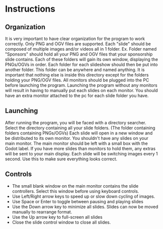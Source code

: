 # Instructions
## Organization 
It is very important to have clear organization for the program to work correctly.
Only PNG and OGV files are supported.
Each "slide" should be composed of multiple images and/or videos all in 1 folder. Ex. Folder named "Sponsors" should hold all your PNG and OGV files that your sponsorship slide contains. Each of these folders will gain its own window, displaying the PNGs/OGVs in order.
Each folder for each slideshow should then be put into another folder. This folder can be anywhere and named anything. It is important that nothing else is inside this directory except for the folders holding your PNG/OGV files.
All monitors should be plugged into the PC before launching the program. Launching the program without any monitors will result in having to manually put each slides on each monitor. You should have an extra monitor attached to the pc for each slide folder you have.

## Launching
After running the program, you will be faced with a directory searcher. Select the directory containing all your slide folders. (The folder containing folders containing PNGs/OGVs)
Each slide will open in a new window and be distributed to its own monitor. You shouldn't have any slides on your main monitor. The main monitor should be left with a small box with the Godot label. If you have more slides than monitors to hold them, any extras will be sent to your main display.
Each slide will be switching images every 1 second. Use this to make sure everything looks correct.

## Controls
- The small blank window on the main monitor contains the slide controllers. Select this window before using keyboard controls.
- Use Left/Right arrow keys to speed up or slow down cycling of images.
- Use Space or Enter to toggle between pausing and playing slides
- Use the Down arrow key to minimize all slides. Slides can now be moved manually to rearrange format.
- Use the Up arrow key to full-screen all slides
- Close the slide control window to close all slides.
